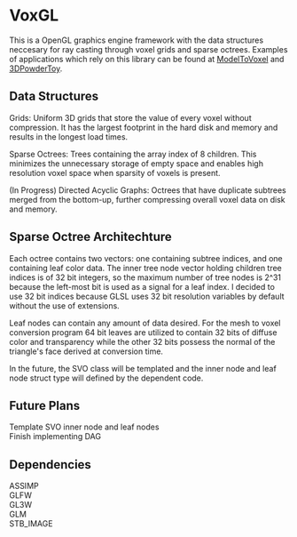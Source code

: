 # VoxGL
This is a OpenGL graphics engine framework with the data structures neccesary for ray casting through voxel grids and sparse octrees. Examples of applications which rely on this library can be found at [ModelToVoxel](https://github.com/jfriedson/modeltovoxel) and [3DPowderToy](https://github.com/jfriedson/3DPowderToy).

## Data Structures
Grids: Uniform 3D grids that store the value of every voxel without compression. It has the largest footprint in the hard disk and memory and results in the longest load times.

Sparse Octrees: Trees containing the array index of 8 children. This minimizes the unnecessary storage of empty space and enables high resolution voxel space when sparsity of voxels is present.

(In Progress) Directed Acyclic Graphs: Octrees that have duplicate subtrees merged from the bottom-up, further compressing overall voxel data on disk and memory.

## Sparse Octree Architechture
Each octree contains two vectors: one containing subtree indices, and one containing leaf color data.  The inner tree node vector holding children tree indices is of 32 bit integers, so the maximum number of tree nodes is 2^31 because the left-most bit is used as a signal for a leaf index. I decided to use 32 bit indices because GLSL uses 32 bit resolution variables by default without the use of extensions.

Leaf nodes can contain any amount of data desired. For the mesh to voxel conversion program 64 bit leaves are utilized to contain 32 bits of diffuse color and transparency while the other 32 bits possess the normal of the triangle's face derived at conversion time.

In the future, the SVO class will be templated and the inner node and leaf node struct type will defined by the dependent code.

## Future Plans
Template SVO inner node and leaf nodes\
Finish implementing DAG

## Dependencies
ASSIMP\
GLFW\
GL3W\
GLM\
STB_IMAGE
